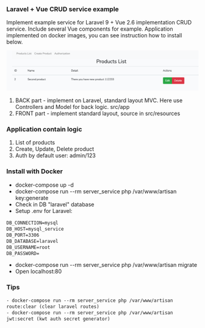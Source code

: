 ### Laravel + Vue CRUD service example

Implement example service for Laravel 9 + Vue 2.6 implementation CRUD service.
Include several Vue components for example. 
Application implemented on docker images, you can see instruction how to install below.

![img.png](img.png)

1. BACK part - implement on Laravel, standard layout MVC. Here use Controllers and Model for back logic. src/app
2. FRONT part - implement standard layout, source in src/resources

### Application contain logic
1. List of products
2. Create, Update, Delete product 
3. Auth by default user: admin/123

### Install with Docker
- docker-compose up -d
- docker-compose run --rm server_service  php /var/www/artisan key:generate
- Check in DB "laravel" database 
- Setup .env for Laravel:
````  
DB_CONNECTION=mysql
DB_HOST=mysql_service
DB_PORT=3306
DB_DATABASE=laravel
DB_USERNAME=root
DB_PASSWORD=
````
- docker-compose run --rm server_service php /var/www/artisan migrate 
- Open localhost:80



### Tips
```
- docker-compose run --rm server_service php /var/www/artisan route:clear (clear laravel routes)
- docker-compose run --rm server_service php /var/www/artisan jwt:secret (kwt auth secret generator)
```
